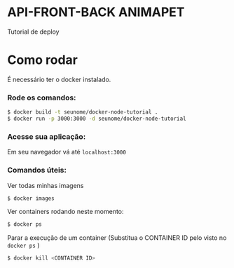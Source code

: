 # API-FRONT-BACK ANIMAPET
Tutorial de deploy


# Como rodar

É necessário ter o docker instalado.

### Rode os comandos:

```sh
$ docker build -t seunome/docker-node-tutorial .
$ docker run -p 3000:3000 -d seunome/docker-node-tutorial
```

### Acesse sua aplicação:

Em seu navegador vá até `localhost:3000`

### Comandos úteis:

Ver todas minhas imagens
```sh
$ docker images
```

Ver containers rodando neste momento:
```sh
$ docker ps
```

Parar a execução de um container (Substitua o CONTAINER ID pelo visto no `docker ps` )
```sh
$ docker kill <CONTAINER ID>
```
